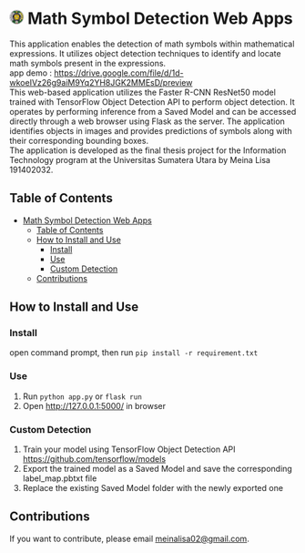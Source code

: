 # <img src="logo-usu.png" alt="Logo" width="25px"/> Math Symbol Detection Web Apps

This application enables the detection of math symbols within mathematical expressions. It utilizes object detection techniques to identify and locate math symbols present in the expressions.
<br>
app demo : https://drive.google.com/file/d/1d-wkoeIVz26g9aiM9Yq2YH8JGK2MMEsD/preview 
<br>
This web-based application utilizes the Faster R-CNN ResNet50 model trained with TensorFlow Object Detection API to perform object detection. It operates by performing inference from a Saved Model and can be accessed directly through a web browser using Flask as the server. The application identifies objects in images and provides predictions of symbols along with their corresponding bounding boxes. 
<br>
The application is developed as the final thesis project for the Information Technology program at the Universitas Sumatera Utara by Meina Lisa 191402032.


## Table of Contents
- [Math Symbol Detection Web Apps](#math-symbol-detection-web-apps)
  - [Table of Contents](#table-of-contents)
  - [How to Install and Use](#how-to-install-and-use)
    - [Install](#install)
    - [Use](#use)
    - [Custom Detection](#custom-detection)
  - [Contributions](#contributions)


## How to Install and Use

### Install
open command prompt, then run `pip install -r requirement.txt`

### Use
1. Run `python app.py` or `flask run`
2. Open http://127.0.0.1:5000/ in browser

### Custom Detection
1. Train your model using TensorFlow Object Detection API https://github.com/tensorflow/models
2. Export the trained model as a Saved Model and save the corresponding label_map.pbtxt file
3. Replace the existing Saved Model folder with the newly exported one


## Contributions
If you want to contribute, please email meinalisa02@gmail.com.
